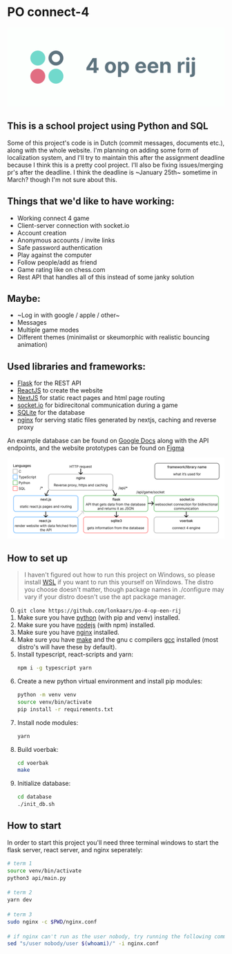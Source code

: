 # PO connect-4

![](./banner.png)

## This is a school project using Python and SQL

Some of this project's code is in Dutch (commit messages, documents etc.), along with the whole website. I'm planning on adding some form of localization system, and I'll try to maintain this after the assignment deadline because I think this is a pretty cool project. I'll also be fixing issues/merging pr's after the deadline. I think the deadline is ~January 25th~ sometime in March? though I'm not sure about this.

## Things that we'd like to have working:

- Working connect 4 game
- Client-server connection with socket.io
- Account creation
- Anonymous accounts / invite links
- Safe password authentication
- Play against the computer
- Follow people/add as friend
- Game rating like on chess.com
- Rest API that handles all of this instead of some janky solution

## Maybe:

- ~Log in with google / apple / other~
- Messages
- Multiple game modes
- Different themes (minimalist or skeumorphic with realistic bouncing animation)

## Used libraries and frameworks:

- [Flask](https://flask.palletsprojects.com/) for the REST API
- [ReactJS](https://reactjs.org/) to create the website
- [NextJS](https://nextjs.org/) for static react pages and html page routing
- [socket.io](https://socket.io/) for bidirecitonal communication during a game
- [SQLite](https://sqlite.org/index.html) for the database
- [nginx](https://nginx.org/en/) for serving static files generated by nextjs, caching and reverse proxy

An example database can be found on [Google Docs](https://docs.google.com/spreadsheets/d/1mDN9IUqRIMjr_9RmLxKybjIgVuaUadalmPEFnG-XeJg/edit?usp=sharing) along with the API endpoints, and the website prototypes can be found on [Figma](https://www.figma.com/file/rTciVQApAe6cwrH1Prl5Wn/4-op-een-rij?node-id=0%3A1)

![](./diagram.png)

## How to set up

> I haven't figured out how to run this project on Windows, so please install [WSL](https://docs.microsoft.com/en-us/windows/wsl/install-win10) if you want to run this yourself on Windows. The distro you choose doesn't matter, though package names in ./configure may vary if your distro doesn't use the apt package manager.

0. `git clone https://github.com/lonkaars/po-4-op-een-rij`
1. Make sure you have [python](https://python.org/downloads) (with pip and venv) installed.
2. Make sure you have [nodejs](https://nodejs.org/en/download) (with npm) installed.
3. Make sure you have [nginx](https://nginx.org/en/) installed.
4. Make sure you have [make](https://www.gnu.org/software/make/) and the gnu c compilers [gcc](https://gcc.gnu.org/) installed (most distro's will have these by default).
5. Install typescript, react-scripts and yarn:
	```sh
	npm i -g typescript yarn
	```
6. Create a new python virtual environment and install pip modules:
	```sh
	python -m venv venv
	source venv/bin/activate
	pip install -r requirements.txt
	```
7. Install node modules:
	```sh
	yarn
	```
8. Build voerbak:
	```sh
	cd voerbak
	make
	```
9. Initialize database:
	```sh
	cd database
	./init_db.sh
	```

## How to start

In order to start this project you'll need three terminal windows to start the flask server, react server, and nginx seperately:

```sh
# term 1
source venv/bin/activate
python3 api/main.py

# term 2
yarn dev

# term 3
sudo nginx -c $PWD/nginx.conf

# if nginx can't run as the user nobody, try running the following command and restart nginx:
sed "s/user nobody/user $(whoami)/" -i nginx.conf
```

